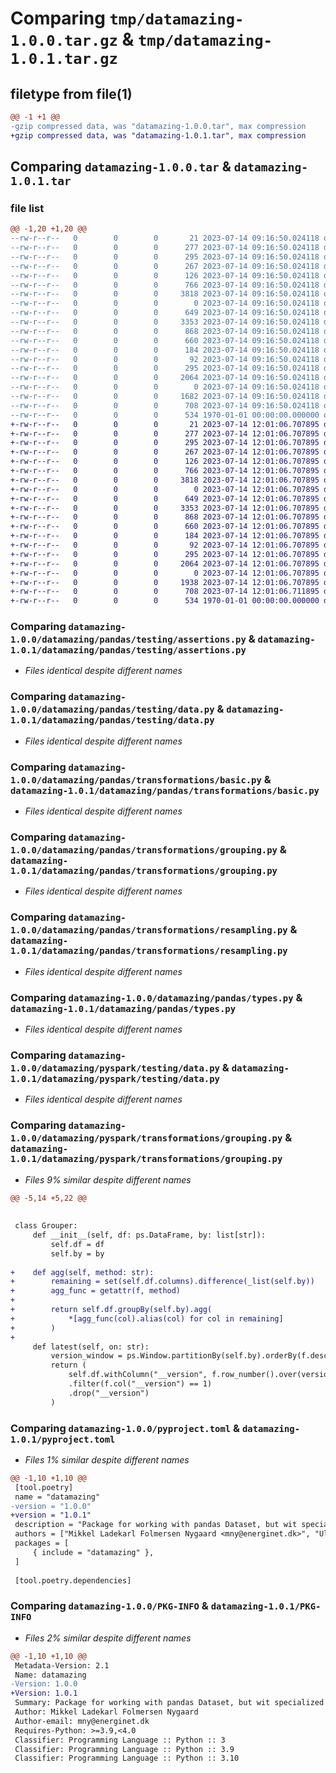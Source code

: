 # Comparing `tmp/datamazing-1.0.0.tar.gz` & `tmp/datamazing-1.0.1.tar.gz`

## filetype from file(1)

```diff
@@ -1 +1 @@
-gzip compressed data, was "datamazing-1.0.0.tar", max compression
+gzip compressed data, was "datamazing-1.0.1.tar", max compression
```

## Comparing `datamazing-1.0.0.tar` & `datamazing-1.0.1.tar`

### file list

```diff
@@ -1,20 +1,20 @@
--rw-r--r--   0        0        0       21 2023-07-14 09:16:50.024118 datamazing-1.0.0/datamazing/__init__.py
--rw-r--r--   0        0        0      277 2023-07-14 09:16:50.024118 datamazing-1.0.0/datamazing/_conform.py
--rw-r--r--   0        0        0      295 2023-07-14 09:16:50.024118 datamazing-1.0.0/datamazing/pandas/__init__.py
--rw-r--r--   0        0        0      267 2023-07-14 09:16:50.024118 datamazing-1.0.0/datamazing/pandas/datacollection/__init__.py
--rw-r--r--   0        0        0      126 2023-07-14 09:16:50.024118 datamazing-1.0.0/datamazing/pandas/testing/__init__.py
--rw-r--r--   0        0        0      766 2023-07-14 09:16:50.024118 datamazing-1.0.0/datamazing/pandas/testing/assertions.py
--rw-r--r--   0        0        0     3818 2023-07-14 09:16:50.024118 datamazing-1.0.0/datamazing/pandas/testing/data.py
--rw-r--r--   0        0        0        0 2023-07-14 09:16:50.024118 datamazing-1.0.0/datamazing/pandas/transformations/__init__.py
--rw-r--r--   0        0        0      649 2023-07-14 09:16:50.024118 datamazing-1.0.0/datamazing/pandas/transformations/basic.py
--rw-r--r--   0        0        0     3353 2023-07-14 09:16:50.024118 datamazing-1.0.0/datamazing/pandas/transformations/grouping.py
--rw-r--r--   0        0        0      868 2023-07-14 09:16:50.024118 datamazing-1.0.0/datamazing/pandas/transformations/resampling.py
--rw-r--r--   0        0        0      660 2023-07-14 09:16:50.024118 datamazing-1.0.0/datamazing/pandas/types.py
--rw-r--r--   0        0        0      184 2023-07-14 09:16:50.024118 datamazing-1.0.0/datamazing/pyspark/__init__.py
--rw-r--r--   0        0        0       92 2023-07-14 09:16:50.024118 datamazing-1.0.0/datamazing/pyspark/testing/__init__.py
--rw-r--r--   0        0        0      295 2023-07-14 09:16:50.024118 datamazing-1.0.0/datamazing/pyspark/testing/assertions.py
--rw-r--r--   0        0        0     2064 2023-07-14 09:16:50.024118 datamazing-1.0.0/datamazing/pyspark/testing/data.py
--rw-r--r--   0        0        0        0 2023-07-14 09:16:50.024118 datamazing-1.0.0/datamazing/pyspark/transformations/__init__.py
--rw-r--r--   0        0        0     1682 2023-07-14 09:16:50.024118 datamazing-1.0.0/datamazing/pyspark/transformations/grouping.py
--rw-r--r--   0        0        0      708 2023-07-14 09:16:50.024118 datamazing-1.0.0/pyproject.toml
--rw-r--r--   0        0        0      534 1970-01-01 00:00:00.000000 datamazing-1.0.0/PKG-INFO
+-rw-r--r--   0        0        0       21 2023-07-14 12:01:06.707895 datamazing-1.0.1/datamazing/__init__.py
+-rw-r--r--   0        0        0      277 2023-07-14 12:01:06.707895 datamazing-1.0.1/datamazing/_conform.py
+-rw-r--r--   0        0        0      295 2023-07-14 12:01:06.707895 datamazing-1.0.1/datamazing/pandas/__init__.py
+-rw-r--r--   0        0        0      267 2023-07-14 12:01:06.707895 datamazing-1.0.1/datamazing/pandas/datacollection/__init__.py
+-rw-r--r--   0        0        0      126 2023-07-14 12:01:06.707895 datamazing-1.0.1/datamazing/pandas/testing/__init__.py
+-rw-r--r--   0        0        0      766 2023-07-14 12:01:06.707895 datamazing-1.0.1/datamazing/pandas/testing/assertions.py
+-rw-r--r--   0        0        0     3818 2023-07-14 12:01:06.707895 datamazing-1.0.1/datamazing/pandas/testing/data.py
+-rw-r--r--   0        0        0        0 2023-07-14 12:01:06.707895 datamazing-1.0.1/datamazing/pandas/transformations/__init__.py
+-rw-r--r--   0        0        0      649 2023-07-14 12:01:06.707895 datamazing-1.0.1/datamazing/pandas/transformations/basic.py
+-rw-r--r--   0        0        0     3353 2023-07-14 12:01:06.707895 datamazing-1.0.1/datamazing/pandas/transformations/grouping.py
+-rw-r--r--   0        0        0      868 2023-07-14 12:01:06.707895 datamazing-1.0.1/datamazing/pandas/transformations/resampling.py
+-rw-r--r--   0        0        0      660 2023-07-14 12:01:06.707895 datamazing-1.0.1/datamazing/pandas/types.py
+-rw-r--r--   0        0        0      184 2023-07-14 12:01:06.707895 datamazing-1.0.1/datamazing/pyspark/__init__.py
+-rw-r--r--   0        0        0       92 2023-07-14 12:01:06.707895 datamazing-1.0.1/datamazing/pyspark/testing/__init__.py
+-rw-r--r--   0        0        0      295 2023-07-14 12:01:06.707895 datamazing-1.0.1/datamazing/pyspark/testing/assertions.py
+-rw-r--r--   0        0        0     2064 2023-07-14 12:01:06.707895 datamazing-1.0.1/datamazing/pyspark/testing/data.py
+-rw-r--r--   0        0        0        0 2023-07-14 12:01:06.707895 datamazing-1.0.1/datamazing/pyspark/transformations/__init__.py
+-rw-r--r--   0        0        0     1938 2023-07-14 12:01:06.707895 datamazing-1.0.1/datamazing/pyspark/transformations/grouping.py
+-rw-r--r--   0        0        0      708 2023-07-14 12:01:06.711895 datamazing-1.0.1/pyproject.toml
+-rw-r--r--   0        0        0      534 1970-01-01 00:00:00.000000 datamazing-1.0.1/PKG-INFO
```

### Comparing `datamazing-1.0.0/datamazing/pandas/testing/assertions.py` & `datamazing-1.0.1/datamazing/pandas/testing/assertions.py`

 * *Files identical despite different names*

### Comparing `datamazing-1.0.0/datamazing/pandas/testing/data.py` & `datamazing-1.0.1/datamazing/pandas/testing/data.py`

 * *Files identical despite different names*

### Comparing `datamazing-1.0.0/datamazing/pandas/transformations/basic.py` & `datamazing-1.0.1/datamazing/pandas/transformations/basic.py`

 * *Files identical despite different names*

### Comparing `datamazing-1.0.0/datamazing/pandas/transformations/grouping.py` & `datamazing-1.0.1/datamazing/pandas/transformations/grouping.py`

 * *Files identical despite different names*

### Comparing `datamazing-1.0.0/datamazing/pandas/transformations/resampling.py` & `datamazing-1.0.1/datamazing/pandas/transformations/resampling.py`

 * *Files identical despite different names*

### Comparing `datamazing-1.0.0/datamazing/pandas/types.py` & `datamazing-1.0.1/datamazing/pandas/types.py`

 * *Files identical despite different names*

### Comparing `datamazing-1.0.0/datamazing/pyspark/testing/data.py` & `datamazing-1.0.1/datamazing/pyspark/testing/data.py`

 * *Files identical despite different names*

### Comparing `datamazing-1.0.0/datamazing/pyspark/transformations/grouping.py` & `datamazing-1.0.1/datamazing/pyspark/transformations/grouping.py`

 * *Files 9% similar despite different names*

```diff
@@ -5,14 +5,22 @@
 
 
 class Grouper:
     def __init__(self, df: ps.DataFrame, by: list[str]):
         self.df = df
         self.by = by
 
+    def agg(self, method: str):
+        remaining = set(self.df.columns).difference(_list(self.by))
+        agg_func = getattr(f, method)
+
+        return self.df.groupBy(self.by).agg(
+            *[agg_func(col).alias(col) for col in remaining]
+        )
+
     def latest(self, on: str):
         version_window = ps.Window.partitionBy(self.by).orderBy(f.desc(on))
         return (
             self.df.withColumn("__version", f.row_number().over(version_window))
             .filter(f.col("__version") == 1)
             .drop("__version")
         )
```

### Comparing `datamazing-1.0.0/pyproject.toml` & `datamazing-1.0.1/pyproject.toml`

 * *Files 1% similar despite different names*

```diff
@@ -1,10 +1,10 @@
 [tool.poetry]
 name = "datamazing"
-version = "1.0.0"
+version = "1.0.1"
 description = "Package for working with pandas Dataset, but wit specialized functions used for Energinet"
 authors = ["Mikkel Ladekarl Folmersen Nygaard <mny@energinet.dk>", "Ulrik Christensen <uch@energinet.dk>"]
 packages = [
     { include = "datamazing" },
 ]
 
 [tool.poetry.dependencies]
```

### Comparing `datamazing-1.0.0/PKG-INFO` & `datamazing-1.0.1/PKG-INFO`

 * *Files 2% similar despite different names*

```diff
@@ -1,10 +1,10 @@
 Metadata-Version: 2.1
 Name: datamazing
-Version: 1.0.0
+Version: 1.0.1
 Summary: Package for working with pandas Dataset, but wit specialized functions used for Energinet
 Author: Mikkel Ladekarl Folmersen Nygaard
 Author-email: mny@energinet.dk
 Requires-Python: >=3.9,<4.0
 Classifier: Programming Language :: Python :: 3
 Classifier: Programming Language :: Python :: 3.9
 Classifier: Programming Language :: Python :: 3.10
```

